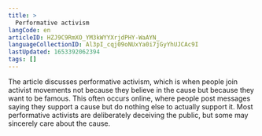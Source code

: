 ```yaml
---
title: >
  Performative activism
langCode: en
articleID: HZJ9C9RmXO_YM3kWYYXrjdPHY-WaAYN_
languageCollectionID: Al3pI_cqj09oNUxYa0i7jGyYhUJCAc9I
lastUpdated: 1653392062394
tags: []
---
```


The article discusses performative activism, which is when people join activist movements not because they believe in the cause but because they want to be famous. This often occurs online, where people post messages saying they support a cause but do nothing else to actually support it. Most performative activists are deliberately deceiving the public, but some may sincerely care about the cause.